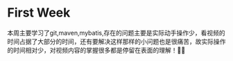 #                 First Week    

​        本周主要学习了git,maven,mybatis,存在的问题主要是实际动手操作少，看视频的时间占据了大部分的时间，还有要解决这样那样的小问题也是很痛苦，故实际操作的时间相对少，对视频内容的掌握很多都是停留在表面的理解！💪💪